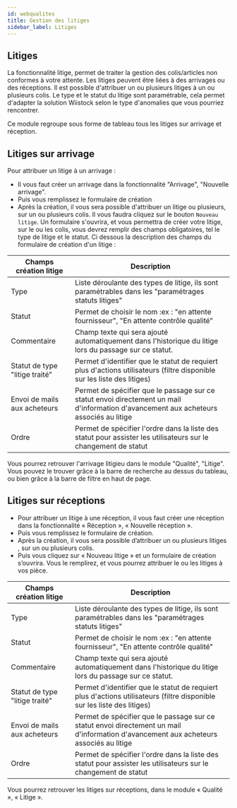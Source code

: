```yaml
---
id: webqualites
title: Gestion des litiges
sidebar_label: Litiges
---
```



## Litiges

La fonctionnalité litige, permet de traiter la gestion des colis/articles non conformes à votre attente. Les litiges peuvent être liées à des arrivages ou des réceptions. Il est possible d'attribuer un ou plusieurs litiges à un ou plusieurs colis. Le type et le statut du litige sont paramétrable, cela permet d'adapter la solution Wiistock selon le type d'anomalies que vous pourriez rencontrer. 

Ce module regroupe sous forme de tableau tous les litiges sur arrivage et réception. 

## Litiges sur arrivage

Pour attribuer un litige à un arrivage : 
* Il vous faut créer un arrivage dans la fonctionnalité "Arrivage", "Nouvelle arrivage". 
* Puis vous remplissez le formulaire de création 
* Après la création, il vous sera possible d'attribuer un litige ou plusieurs, sur un ou plusieurs colis. Il vous faudra cliquez sur le bouton `Nouveau litige`. Un formulaire s'ouvrira, et vous permettra de créer votre litige, sur le ou les colis, vous devrez remplir des champs obligatoires, tel le type de litige et le statut. Ci dessous la description des champs du formulaire de création d'un litige : 

Champs création litige | Description
------------ | -------------
Type | Liste déroulante des types de litige, ils sont paramétrables dans les "paramétrages statuts litiges" 
Statut | Permet de choisir le nom :ex : "en attente fournisseur", "En attente contrôle qualité"
Commentaire | Champ texte qui sera ajouté automatiquement dans l'historique du litige lors du passage sur ce statut.
Statut de type "litige traité" | Permet d'identifier que le statut de requiert plus d'actions utilisateurs (filtre disponible sur les liste des litiges)
Envoi de mails aux acheteurs | Permet de spécifier que le passage sur ce statut envoi directement un mail d'information d'avancement aux acheteurs associés au litige
Ordre | Permet de spécifier l'ordre dans la liste des statut pour assister les utilisateurs sur le changement de statut


Vous pourrez retrouver l'arrivage litigieu dans le module "Qualité", "Litige". Vous pouvez le trouver grâce à la barre de recherche au dessus du tableau, ou bien grâce à la barre de filtre en haut de page.   

## Litiges sur réceptions

* Pour attribuer un litige à une réception, il vous faut créer une réception dans la fonctionnalité « Réception », « Nouvelle réception ». 
* Puis vous remplissez le formulaire de création. 
* Après la création, il vous sera possible d’attribuer un ou plusieurs litiges , sur un ou plusieurs colis.  
* Puis vous cliquez sur « Nouveau litige » et un formulaire de création s’ouvrira. Vous le remplirez, et vous pourrez attribuer le ou les litiges à vos pièce. 

Champs création litige | Description
------------ | -------------
Type | Liste déroulante des types de litige, ils sont paramétrables dans les "paramétrages statuts litiges" 
Statut | Permet de choisir le nom :ex : "en attente fournisseur", "En attente contrôle qualité"
Commentaire | Champ texte qui sera ajouté automatiquement dans l'historique du litige lors du passage sur ce statut.
Statut de type "litige traité" | Permet d'identifier que le statut de requiert plus d'actions utilisateurs (filtre disponible sur les liste des litiges)
Envoi de mails aux acheteurs | Permet de spécifier que le passage sur ce statut envoi directement un mail d'information d'avancement aux acheteurs associés au litige
Ordre | Permet de spécifier l'ordre dans la liste des statut pour assister les utilisateurs sur le changement de statut


Vous pourrez retrouver les litiges sur réceptions, dans le module « Qualité », « Litige ». 

